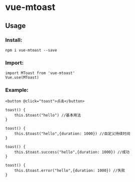# vue-mtoast

## Usage

### Install:

```
npm i vue-mtoast --save
```

### Import:

```
import MToast from 'vue-mtoast'
Vue.use(MToast)
```

### Example:

```
<button @click="toast">点击</button>

toast() {
    this.$toast("hello") //基本用法
}
```

```
toast() {
    this.$toast("hello",{duration: 1000}) //自定义持续时间
}
```

```
toast() {
    this.$toast.success("hello",{duration: 1000}) //成功
}
```

```
toast() {
    this.$toast.error("hello",{duration: 1000}) //失败
}
```
